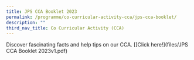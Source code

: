 ```yaml
---
title: JPS CCA Booklet 2023
permalink: /programme/co-curricular-activity-cca/jps-cca-booklet/
description: ""
third_nav_title: Co Curricular Activity (CCA)
---
```

Discover fascinating facts and help tips on our CCA. [[Click here!](files/JPS CCA Booklet 2023v1.pdf)